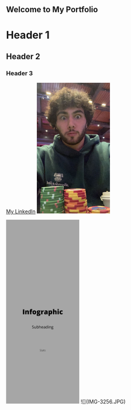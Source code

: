 ## Welcome to My Portfolio




# Header 1
## Header 2
### Header 3

[My LinkedIn](https://www.linkedin.com/in/steven-kattouf/) 
<img src="IMG-3256.jpg" width="200" />

<img src="Infographic.pdf" alt="image title" width="200"/>
![](IMG-3256.JPG)



```
